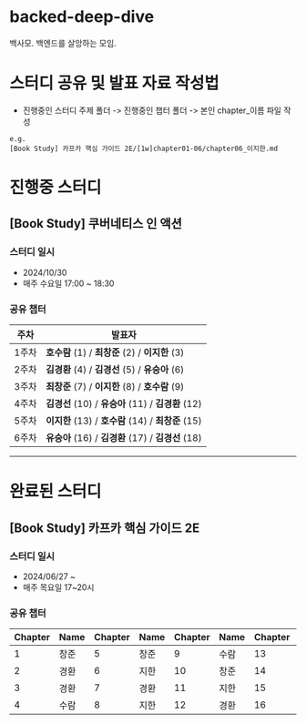 # backed-deep-dive
백사모. 백엔드를 살앙하는 모임.

# 스터디 공유 및 발표 자료 작성법
* 진행중인 스터디 주제 폴더 -> 진행중인 챕터 폴더 -> 본인 chapter_이름 파일 작성
```
e.g.
[Book Study] 카프카 핵심 가이드 2E/[1w]chapter01-06/chapter06_이지한.md
```
# 진행중 스터디

## [Book Study] 쿠버네티스 인 액션

### 스터디 일시
* 2024/10/30
* 매주 수요일 17:00 ~ 18:30

### 공유 챕터

| 주차  | 발표자      |
|-------|----------|
| 1주차 | **호수람** (1) / **최창준** (2)  / **이지한** (3)  |
| 2주차 | **김경환** (4) / **김경선** (5)  / **유승아** (6)    |
| 3주차 | **최창준** (7)  /  **이지한** (8)  / **호수람** (9)  |
| 4주차 | **김경선** (10)  / **유승아** (11)  /  **김경환** (12) |
| 5주차 | **이지한** (13) /  **호수람** (14) / **최창준** (15) |
| 6주차 | **유승아** (16)  /   **김경환** (17) / **김경선** (18) |

---

# 완료된 스터디

## [Book Study] 카프카 핵심 가이드 2E

### 스터디 일시
* 2024/06/27 ~ 
* 매주 목요일 17~20시

### 공유 챕터

| Chapter | Name  | Chapter | Name  | Chapter | Name  | Chapter | Name  |
|---------|-------|---------|-------|---------|-------|---------|-------|
| 1       | 창준   | 5       | 창준   | 9       | 수람   | 13      | 창준   |
| 2       | 경환   | 6       | 지한   | 10      | 창준   | 14      | 수람   |
| 3       | 경환   | 7       | 경환   | 11      | 지한   | 15      |       |
| 4       | 수람   | 8       | 지한   | 12      | 경환   | 16      |       |



